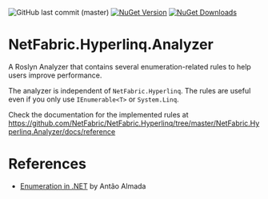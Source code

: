 ![GitHub last commit (master)](https://img.shields.io/github/last-commit/NetFabric/NetFabric.Hyperlinq.Analyzer/master.svg?logo=github&logoColor=lightgray&style=popout-square)
[![NuGet Version](https://img.shields.io/nuget/v/NetFabric.Hyperlinq.Analyzer.svg?style=popout-square&logoColor=lightgray&logo=nuget)](https://www.nuget.org/packages/NetFabric.Hyperlinq.Analyzer/)
[![NuGet Downloads](https://img.shields.io/nuget/dt/NetFabric.Hyperlinq.Analyzer.svg?style=popout-square&logoColor=lightgray&logo=nuget)](https://www.nuget.org/packages/NetFabric.Hyperlinq.Analyzer/)

# NetFabric.Hyperlinq.Analyzer

A Roslyn Analyzer that contains several enumeration-related rules to help users improve performance.

The analyzer is independent of `NetFabric.Hyperlinq`. The rules are useful even if you only use `IEnumerable<T>` or `System.Linq`.

Check the documentation for the implemented rules at https://github.com/NetFabric/NetFabric.Hyperlinq/tree/master/NetFabric.Hyperlinq.Analyzer/docs/reference

# References

- [Enumeration in .NET](https://blog.usejournal.com/enumeration-in-net-d5674921512e) by Antão Almada